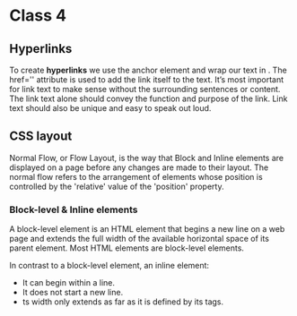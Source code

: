 # Class 4

## Hyperlinks

To create **hyperlinks** we use the anchor element and wrap our text in <a><a/>.
The href='' attribute is used to add the link itself to the text.
It’s most important for link text to make sense without the surrounding sentences or content. The link text alone should convey the function and purpose of the link. Link text should also be unique and easy to speak out loud.

## CSS layout
  
Normal Flow, or Flow Layout, is the way that Block and Inline elements are displayed on a page before any changes are made to their layout.
The normal flow refers to the arrangement of elements whose position is controlled by the 'relative' value of the 'position' property.
  
### Block-level & Inline elements
  
A block-level element is an HTML element that begins a new line on a web page and extends the full width of the available horizontal space of its parent element. Most HTML elements are block-level elements.

In contrast to a block-level element, an inline element:
- It can begin within a line.
- It does not start a new line.
- ts width only extends as far as it is defined by its tags. 
